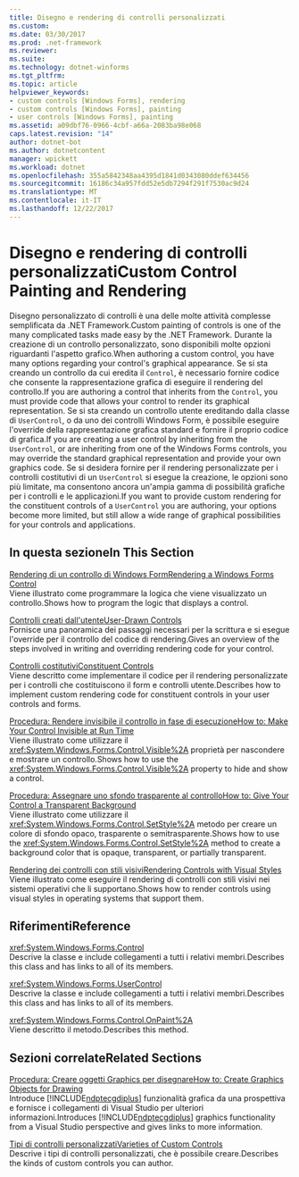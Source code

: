 ```yaml
---
title: Disegno e rendering di controlli personalizzati
ms.custom: 
ms.date: 03/30/2017
ms.prod: .net-framework
ms.reviewer: 
ms.suite: 
ms.technology: dotnet-winforms
ms.tgt_pltfrm: 
ms.topic: article
helpviewer_keywords:
- custom controls [Windows Forms], rendering
- custom controls [Windows Forms], painting
- user controls [Windows Forms], painting
ms.assetid: a09dbf76-0966-4cbf-a66a-2083ba98e068
caps.latest.revision: "14"
author: dotnet-bot
ms.author: dotnetcontent
manager: wpickett
ms.workload: dotnet
ms.openlocfilehash: 355a5842348aa4395d1841d0343080ddef634456
ms.sourcegitcommit: 16186c34a957fdd52e5db7294f291f7530ac9d24
ms.translationtype: MT
ms.contentlocale: it-IT
ms.lasthandoff: 12/22/2017
---
```

# <a name="custom-control-painting-and-rendering"></a><span data-ttu-id="f5248-102">Disegno e rendering di controlli personalizzati</span><span class="sxs-lookup"><span data-stu-id="f5248-102">Custom Control Painting and Rendering</span></span>
<span data-ttu-id="f5248-103">Disegno personalizzato di controlli è una delle molte attività complesse semplificata da .NET Framework.</span><span class="sxs-lookup"><span data-stu-id="f5248-103">Custom painting of controls is one of the many complicated tasks made easy by the .NET Framework.</span></span> <span data-ttu-id="f5248-104">Durante la creazione di un controllo personalizzato, sono disponibili molte opzioni riguardanti l'aspetto grafico.</span><span class="sxs-lookup"><span data-stu-id="f5248-104">When authoring a custom control, you have many options regarding your control's graphical appearance.</span></span> <span data-ttu-id="f5248-105">Se si sta creando un controllo da cui eredita il `Control`, è necessario fornire codice che consente la rappresentazione grafica di eseguire il rendering del controllo.</span><span class="sxs-lookup"><span data-stu-id="f5248-105">If you are authoring a control that inherits from the `Control`, you must provide code that allows your control to render its graphical representation.</span></span> <span data-ttu-id="f5248-106">Se si sta creando un controllo utente ereditando dalla classe di `UserControl`, o da uno dei controlli Windows Form, è possibile eseguire l'override della rappresentazione grafica standard e fornire il proprio codice di grafica.</span><span class="sxs-lookup"><span data-stu-id="f5248-106">If you are creating a user control by inheriting from the `UserControl`, or are inheriting from one of the Windows Forms controls, you may override the standard graphical representation and provide your own graphics code.</span></span> <span data-ttu-id="f5248-107">Se si desidera fornire per il rendering personalizzate per i controlli costitutivi di un `UserControl` si esegue la creazione, le opzioni sono più limitate, ma consentono ancora un'ampia gamma di possibilità grafiche per i controlli e le applicazioni.</span><span class="sxs-lookup"><span data-stu-id="f5248-107">If you want to provide custom rendering for the constituent controls of a `UserControl` you are authoring, your options become more limited, but still allow a wide range of graphical possibilities for your controls and applications.</span></span>  
  
## <a name="in-this-section"></a><span data-ttu-id="f5248-108">In questa sezione</span><span class="sxs-lookup"><span data-stu-id="f5248-108">In This Section</span></span>  
 [<span data-ttu-id="f5248-109">Rendering di un controllo di Windows Form</span><span class="sxs-lookup"><span data-stu-id="f5248-109">Rendering a Windows Forms Control</span></span>](../../../../docs/framework/winforms/controls/rendering-a-windows-forms-control.md)  
 <span data-ttu-id="f5248-110">Viene illustrato come programmare la logica che viene visualizzato un controllo.</span><span class="sxs-lookup"><span data-stu-id="f5248-110">Shows how to program the logic that displays a control.</span></span>  
  
 [<span data-ttu-id="f5248-111">Controlli creati dall'utente</span><span class="sxs-lookup"><span data-stu-id="f5248-111">User-Drawn Controls</span></span>](../../../../docs/framework/winforms/controls/user-drawn-controls.md)  
 <span data-ttu-id="f5248-112">Fornisce una panoramica dei passaggi necessari per la scrittura e si esegue l'override per il controllo del codice di rendering.</span><span class="sxs-lookup"><span data-stu-id="f5248-112">Gives an overview of the steps involved in writing and overriding rendering code for your control.</span></span>  
  
 [<span data-ttu-id="f5248-113">Controlli costitutivi</span><span class="sxs-lookup"><span data-stu-id="f5248-113">Constituent Controls</span></span>](../../../../docs/framework/winforms/controls/constituent-controls.md)  
 <span data-ttu-id="f5248-114">Viene descritto come implementare il codice per il rendering personalizzate per i controlli che costituiscono il form e controlli utente.</span><span class="sxs-lookup"><span data-stu-id="f5248-114">Describes how to implement custom rendering code for constituent controls in your user controls and forms.</span></span>  
  
 [<span data-ttu-id="f5248-115">Procedura: Rendere invisibile il controllo in fase di esecuzione</span><span class="sxs-lookup"><span data-stu-id="f5248-115">How to: Make Your Control Invisible at Run Time</span></span>](../../../../docs/framework/winforms/controls/how-to-make-your-control-invisible-at-run-time.md)  
 <span data-ttu-id="f5248-116">Viene illustrato come utilizzare il <xref:System.Windows.Forms.Control.Visible%2A> proprietà per nascondere e mostrare un controllo.</span><span class="sxs-lookup"><span data-stu-id="f5248-116">Shows how to use the <xref:System.Windows.Forms.Control.Visible%2A> property to hide and show a control.</span></span>  
  
 [<span data-ttu-id="f5248-117">Procedura: Assegnare uno sfondo trasparente al controllo</span><span class="sxs-lookup"><span data-stu-id="f5248-117">How to: Give Your Control a Transparent Background</span></span>](../../../../docs/framework/winforms/controls/how-to-give-your-control-a-transparent-background.md)  
 <span data-ttu-id="f5248-118">Viene illustrato come utilizzare il <xref:System.Windows.Forms.Control.SetStyle%2A> metodo per creare un colore di sfondo opaco, trasparente o semitrasparente.</span><span class="sxs-lookup"><span data-stu-id="f5248-118">Shows how to use the <xref:System.Windows.Forms.Control.SetStyle%2A> method to create a background color that is opaque, transparent, or partially transparent.</span></span>  
  
 [<span data-ttu-id="f5248-119">Rendering dei controlli con stili visivi</span><span class="sxs-lookup"><span data-stu-id="f5248-119">Rendering Controls with Visual Styles</span></span>](../../../../docs/framework/winforms/controls/rendering-controls-with-visual-styles.md)  
 <span data-ttu-id="f5248-120">Viene illustrato come eseguire il rendering di controlli con stili visivi nei sistemi operativi che li supportano.</span><span class="sxs-lookup"><span data-stu-id="f5248-120">Shows how to render controls using visual styles in operating systems that support them.</span></span>  
  
## <a name="reference"></a><span data-ttu-id="f5248-121">Riferimenti</span><span class="sxs-lookup"><span data-stu-id="f5248-121">Reference</span></span>  
 <xref:System.Windows.Forms.Control>  
 <span data-ttu-id="f5248-122">Descrive la classe e include collegamenti a tutti i relativi membri.</span><span class="sxs-lookup"><span data-stu-id="f5248-122">Describes this class and has links to all of its members.</span></span>  
  
 <xref:System.Windows.Forms.UserControl>  
 <span data-ttu-id="f5248-123">Descrive la classe e include collegamenti a tutti i relativi membri.</span><span class="sxs-lookup"><span data-stu-id="f5248-123">Describes this class and has links to all of its members.</span></span>  
  
 <xref:System.Windows.Forms.Control.OnPaint%2A>  
 <span data-ttu-id="f5248-124">Viene descritto il metodo.</span><span class="sxs-lookup"><span data-stu-id="f5248-124">Describes this method.</span></span>  
  
## <a name="related-sections"></a><span data-ttu-id="f5248-125">Sezioni correlate</span><span class="sxs-lookup"><span data-stu-id="f5248-125">Related Sections</span></span>  
 [<span data-ttu-id="f5248-126">Procedura: Creare oggetti Graphics per disegnare</span><span class="sxs-lookup"><span data-stu-id="f5248-126">How to: Create Graphics Objects for Drawing</span></span>](../../../../docs/framework/winforms/advanced/how-to-create-graphics-objects-for-drawing.md)  
 <span data-ttu-id="f5248-127">Introduce [!INCLUDE[ndptecgdiplus](../../../../includes/ndptecgdiplus-md.md)] funzionalità grafica da una prospettiva e fornisce i collegamenti di Visual Studio per ulteriori informazioni.</span><span class="sxs-lookup"><span data-stu-id="f5248-127">Introduces [!INCLUDE[ndptecgdiplus](../../../../includes/ndptecgdiplus-md.md)] graphics functionality from a Visual Studio perspective and gives links to more information.</span></span>  
  
 [<span data-ttu-id="f5248-128">Tipi di controlli personalizzati</span><span class="sxs-lookup"><span data-stu-id="f5248-128">Varieties of Custom Controls</span></span>](../../../../docs/framework/winforms/controls/varieties-of-custom-controls.md)  
 <span data-ttu-id="f5248-129">Descrive i tipi di controlli personalizzati, che è possibile creare.</span><span class="sxs-lookup"><span data-stu-id="f5248-129">Describes the kinds of custom controls you can author.</span></span>

